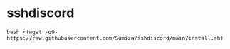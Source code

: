 # sshdiscord
```
bash <(wget -qO- https://raw.githubusercontent.com/Sumiza/sshdiscord/main/install.sh)
```
